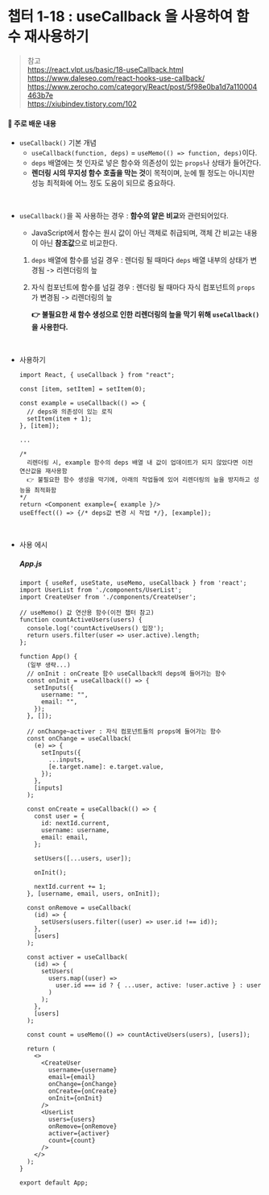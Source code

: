 # 챕터 1-18 : useCallback 을 사용하여 함수 재사용하기

> 참고 <br> https://react.vlpt.us/basic/18-useCallback.html <br> https://www.daleseo.com/react-hooks-use-callback/ <br> https://www.zerocho.com/category/React/post/5f98e0ba1d7a110004463b7e <br> https://xiubindev.tistory.com/102

#### 📕 주로 배운 내용

- `useCallback()` 기본 개념
  - `useCallback(function, deps)` = `useMemo(() => function, deps)`이다.
  - `deps` 배열에는 첫 인자로 넣은 함수와 의존성이 있는 `props`나 상태가 들어간다.
  - **렌더링 시의 무지성 함수 호출을 막는 것**이 목적이며, 눈에 띌 정도는 아니지만 성능 최적화에 어느 정도 도움이 되므로 중요하다.

<br>

- `useCallback()`을 꼭 사용하는 경우 : **함수의 얕은 비교**와 관련되어있다.

  - JavaScript에서 함수는 원시 값이 아닌 객체로 취급되며, 객체 간 비교는 내용이 아닌 **참조값**으로 비교한다.

  1. `deps` 배열에 함수를 넘길 경우 : 렌더링 될 때마다 `deps` 배열 내부의 상태가 변경됨 -> 리렌더링의 늪
  2. 자식 컴포넌트에 함수를 넘길 경우 : 렌더링 될 때마다 자식 컴포넌트의 `props`가 변경됨 -> 리렌더링의 늪

     **👉 불필요한 새 함수 생성으로 인한 리렌더링의 늪을 막기 위해 `useCallback()`을 사용한다.**

<br>

- 사용하기

  ```
  import React, { useCallback } from "react";
  ```

  ```
  const [item, setItem] = setItem(0);

  const example = useCallback(() => {
    // deps와 의존성이 있는 로직
    setItem(item + 1);
  }, [item]);

  ...

  /*
    리렌더링 시, example 함수의 deps 배열 내 값이 업데이트가 되지 않았다면 이전 연산값을 재사용함
    👉 불필요한 함수 생성을 막기에, 아래의 작업들에 있어 리렌더링의 늪을 방지하고 성능을 최적화함
  */
  return <Component example={ example }/>
  useEffect(() => {/* deps값 변경 시 작업 */}, [example]);
  ```

<br>

- 사용 에시

  ##### App.js

  ```
  import { useRef, useState, useMemo, useCallback } from 'react';
  import UserList from './components/UserList';
  import CreateUser from './components/CreateUser';

  // useMemo() 값 연산용 함수(이전 챕터 참고)
  function countActiveUsers(users) {
    console.log('countActiveUsers() 입장');
    return users.filter(user => user.active).length;
  };

  function App() {
    (일부 생략...)
    // onInit : onCreate 함수 useCallback의 deps에 들어가는 함수
    const onInit = useCallback(() => {
      setInputs({
        username: "",
        email: "",
      });
    }, []);

    // onChange~activer : 자식 컴포넌트들의 props에 들어가는 함수
    const onChange = useCallback(
      (e) => {
        setInputs({
          ...inputs,
          [e.target.name]: e.target.value,
        });
      },
      [inputs]
    );

    const onCreate = useCallback(() => {
      const user = {
        id: nextId.current,
        username: username,
        email: email,
      };

      setUsers([...users, user]);

      onInit();

      nextId.current += 1;
    }, [username, email, users, onInit]);

    const onRemove = useCallback(
      (id) => {
        setUsers(users.filter((user) => user.id !== id));
      },
      [users]
    );

    const activer = useCallback(
      (id) => {
        setUsers(
          users.map((user) =>
            user.id === id ? { ...user, active: !user.active } : user
          )
        );
      },
      [users]
    );

    const count = useMemo(() => countActiveUsers(users), [users]);

    return (
      <>
        <CreateUser
          username={username}
          email={email}
          onChange={onChange}
          onCreate={onCreate}
          onInit={onInit}
        />
        <UserList
          users={users}
          onRemove={onRemove}
          activer={activer}
          count={count}
        />
      </>
    );
  }

  export default App;
  ```
